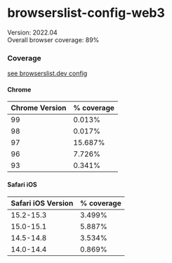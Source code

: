 browserslist-config-web3
========================
Version: 2022.04 <br />
Overall browser coverage: 89% <br />

### Coverage
[see browserslist.dev config](https://browserslist.dev/?q=PjAuMyUsIG5vdCBkZWFkLCBub3Qgb3BfbWluaSBhbGwsIG5vdCBJRSA%2BIDAsIGxhc3QgMSBjaHJvbWUgdmVyc2lvbiwgbGFzdCAyIGlPUyBtYWpvciB2ZXJzaW9ucywgbm90IGlPUyAxMi41LCBDaHJvbWUgOTk%3D) <br />

#### Chrome

| Chrome Version 	| % coverage 	|
|----------------	|------------	|
| 99             	| 0.013%     	|
| 98             	| 0.017%     	|
| 97             	| 15.687%    	|
| 96             	| 7.726%     	|
| 93             	| 0.341%     	|

#### Safari iOS 

| Safari iOS Version 	| % coverage 	|
|--------------------	|------------	|
| 15.2-15.3          	| 3.499%     	|
| 15.0-15.1          	| 5.887%     	|
| 14.5-14.8          	| 3.534%     	|
| 14.0-14.4          	| 0.869%     	|
